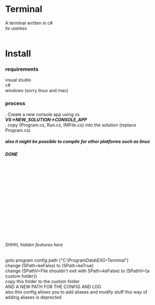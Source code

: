# Terminal<br>
A terminal written in c#<br>
its useless<br>
<br>
# Install
### requirements
visual studio<br>
c#<br>
windows (sorry linux and mac)
<br>
### process
. Create a new console app using vs<br>
_**VS->NEW_SOLUTION->CONSOLE_APP**_<br>
. copy {Program.cs, Run.cs, INIFile.cs} into the solution (replace Program.cs)<br>

##### also it might be possible to compile for other platforms such as linux
***DONE***
<br>
<br>
<br>
<br>
<br>
<br>
<br>
<br>
<br>
<br>
<br>
<br>
<br>
<br>
<br>
<br>
###### _SHHH, hidden features here_<br>
goto program config path ("C:\ProgramData\EXO-Terminal")<br>
change (SPath=keFalse) to (SPath=keTrue)<br>
change (SPathV=File shouldn't exit with SPath=keFalse) to (SPathV={a custom folder})<br>
copy this folder to the custom folder<br>
AND A NEW PATH FOR THE CONFIG AND LOG<br>
also this config allows you to add aliases and modify stuff
this way of adding aliases is deprected
